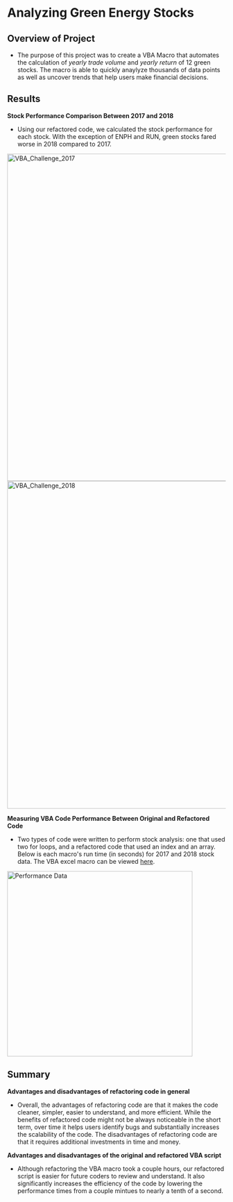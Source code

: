 # Analyzing Green Energy Stocks

## Overview of Project
- The purpose of this project was to create a VBA Macro that automates the calculation of _yearly trade volume_ and _yearly return_ of 12 green stocks. The macro is able to quickly anaylyze thousands of data points as well as uncover trends that help users make financial decisions. 

## Results

**Stock Performance Comparison Between 2017 and 2018**
- Using our refactored code, we calculated the stock performance for each stock. With the exception of ENPH and RUN, green stocks fared worse in 2018 compared to 2017.

<img width="754" alt="VBA_Challenge_2017" src="https://user-images.githubusercontent.com/10199828/123672692-a0ddd880-d80d-11eb-834a-8746bf21fc1d.png">
<img width="755" alt="VBA_Challenge_2018" src="https://user-images.githubusercontent.com/10199828/123672696-a20f0580-d80d-11eb-8d65-8ce6755ae45c.png">


**Measuring VBA Code Performance Between Original and Refactored Code**
- Two types of code were written to perform stock analysis: one that used two for loops, and a refactored code that used an index and an array. Below is each macro's run time (in seconds) for 2017 and 2018 stock data. The VBA excel macro can be viewed [here](https://github.com/gabalita/stock-analysis/blob/main/VBA_Challenge.xlsm).

<img width="427" alt="Performance Data" src="https://user-images.githubusercontent.com/10199828/123674504-acca9a00-d80f-11eb-8885-f188aa73f6cd.png">



## Summary

**Advantages and disadvantages of refactoring code in general**
- Overall, the advantages of refactoring code are that it makes the code cleaner, simpler, easier to understand, and more efficient. While the benefits of refactored code might not be always noticeable in the short term, over time it helps users identify bugs and substantially increases the scalability of the code. The disadvantages of refactoring code are that it requires additional investments in time and money. 

**Advantages and disadvantages of the original and refactored VBA script**
- Although refactoring the VBA macro took a couple hours, our refactored script is easier for future coders to review and understand. It also significantly increases the efficiency of the code by lowering the performance times from a couple mintues to nearly a tenth of a second. 

